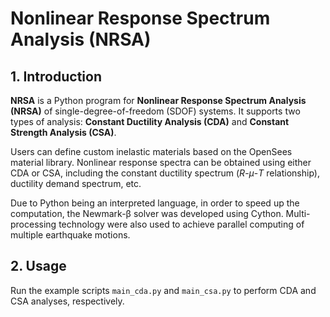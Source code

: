 # Nonlinear Response Spectrum Analysis (NRSA)

## 1. Introduction

**NRSA** is a Python program for **Nonlinear Response Spectrum Analysis (NRSA)** of single-degree-of-freedom (SDOF) systems. It supports two types of analysis: **Constant Ductility Analysis (CDA)** and **Constant Strength Analysis (CSA)**.

Users can define custom inelastic materials based on the OpenSees material library. Nonlinear response spectra can be obtained using either CDA or CSA, including the constant ductility spectrum (*R*-*μ*-*T* relationship), ductility demand spectrum, etc.

Due to Python being an interpreted language, in order to speed up the computation, the Newmark-β solver was developed using Cython. Multi-processing technology were also used to achieve parallel computing of multiple earthquake motions.

## 2. Usage

Run the example scripts `main_cda.py` and `main_csa.py` to perform CDA and CSA analyses, respectively.
